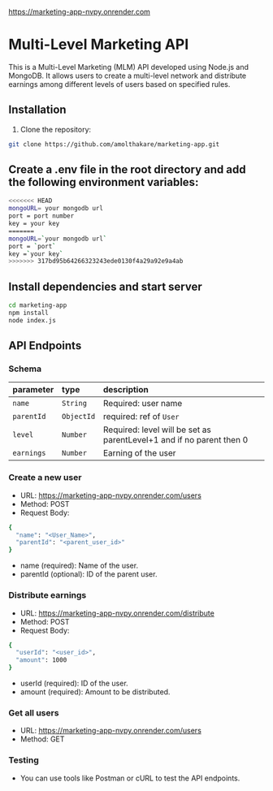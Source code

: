 https://marketing-app-nvpy.onrender.com
# Multi-Level Marketing API

This is a Multi-Level Marketing (MLM) API developed using Node.js and MongoDB. It allows users to create a multi-level network and distribute earnings among different levels of users based on specified rules.

## Installation

1. Clone the repository:

```bash
git clone https://github.com/amolthakare/marketing-app.git
```


## Create a .env file in the root directory and add the following environment variables:

```bash
<<<<<<< HEAD
mongoURL= your mongodb url
port = port number
key = your key
=======
mongoURL=`your mongodb url`
port = `port`
key =`your key`
>>>>>>> 317bd95b64266323243ede0130f4a29a92e9a4ab
```


## Install dependencies and start server

```bash
cd marketing-app
npm install
node index.js
```

## API Endpoints

### Schema
| parameter | type | description |
| :---- | :---- | :---- |
| `name` | `String` | Required: user name |
| `parentId` | `ObjectId` | required: ref of `User` |
| `level` | `Number` | Required: level will be set as parentLevel+1 and if no parent then 0 |
| `earnings` | `Number` | Earning of the user |


### Create a new user
- URL: https://marketing-app-nvpy.onrender.com/users
- Method: POST
- Request Body:
```bash
{
  "name": "<User_Name>",
  "parentId": "<parent_user_id>"
}

```
- name (required): Name of the user.
- parentId (optional): ID of the parent user.


### Distribute earnings
- URL: https://marketing-app-nvpy.onrender.com/distribute
- Method: POST
- Request Body:
```bash
{
  "userId": "<user_id>",
  "amount": 1000
}
```
- userId (required): ID of the user.
- amount (required): Amount to be distributed.

### Get all users
- URL: https://marketing-app-nvpy.onrender.com/users
- Method: GET

### Testing
- You can use tools like Postman or cURL to test the API endpoints.


